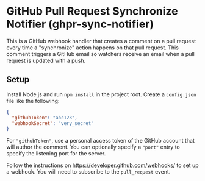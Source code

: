 # GitHub Pull Request Synchronize Notifier (ghpr-sync-notifier)

This is a GitHub webhook handler that creates a comment on a pull request every
time a "synchronize" action happens on that pull request. This comment triggers
a GitHub email so watchers receive an email when a pull request is updated with
a push.


## Setup

Install Node.js and run `npm install` in the project root. Create a
`config.json` file like the following:

```json
{
  "githubToken": "abc123",
  "webhookSecret": "very_secret"
}
```

For `"githubToken"`, use a personal access token of the GitHub account that
will author the comment. You can optionally specify a `"port"` entry to specify
the listening port for the server.

Follow the instructions on https://developer.github.com/webhooks/ to set up a
webhook. You will need to subscribe to the `pull_request` event.
